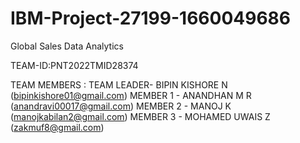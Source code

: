 # IBM-Project-27199-1660049686
Global Sales Data Analytics

TEAM-ID:PNT2022TMID28374

TEAM MEMBERS : TEAM LEADER- BIPIN KISHORE N (bipinkishore01@gmail.com) MEMBER 1 - ANANDHAN M R (anandravi00017@gmail.com) MEMBER 2 - MANOJ K (manojkabilan2@gmail.com) MEMBER 3 - MOHAMED UWAIS Z (zakmuf8@gmail.com)

